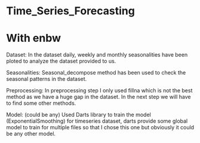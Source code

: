 # Time_Series_Forecasting
# With enbw 

Dataset: 
In the dataset daily, weekly and monthly seasonalities have been ploted to analyze the dataset provided to us.

Seasonalities:
Seasonal_decompose method has been used to check the seasonal patterns in the dataset. 

Preprocessing:
In preprocessing step I only used fillna which is not the best method as we have a huge gap in the dataset. In the next step we will have to find some other methods. 

Model: (could be any)
Used Darts library to train the model (ExponentialSmoothing) for timeseries dataset, darts provide some global model to train for multiple files so that I chose this one but obviously it could be any other model.  
